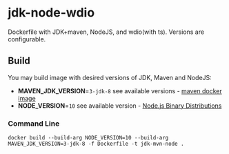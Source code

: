 # jdk-node-wdio
Dockerfile with JDK+maven, NodeJS, and wdio(with ts). Versions are configurable.


## Build

You may build image with desired versions of JDK, Maven and NodeJS:
- **MAVEN_JDK_VERSION**=`3-jdk-8` see available versions - [maven docker image](https://hub.docker.com/_/maven/)
- **NODE_VERSION**=`10` see available version - [Node.js Binary Distributions](https://github.com/nodesource/distributions/blob/master/README.md#debinstall)

### Command Line

`docker build --build-arg NODE_VERSION=10 --build-arg MAVEN_JDK_VERSION=3-jdk-8 -f Dockerfile -t jdk-mvn-node .`
